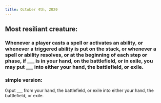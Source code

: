 ```yaml
---
title: October 4th, 2020
---
```


## Most resiliant creature:
### Whenever a player casts a spell or activates an ability, or whenever a triggered ability is put on the stack, or whenever a spell or ability resolves, or at the beginning of each step or phase, if ___ is in your hand, on the battlefield, or in exile, you may put ___ into either your hand, the battlefield, or exile.

### simple version:
0:put ___ from your hand, the battlefield, or exile into either your hand, the battlefield, or exile.
